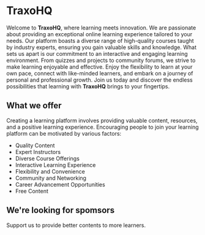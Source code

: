 # TraxoHQ

Welcome to **TraxoHQ**, where learning meets
innovation. We are passionate about providing an exceptional online
learning experience tailored to your needs. Our platform boasts a diverse
range of high-quality courses taught by industry experts, ensuring you
gain valuable skills and knowledge. What sets us apart is our commitment
to an interactive and engaging learning environment. From quizzes and
projects to community forums, we strive to make learning enjoyable and
effective. Enjoy the flexibility to learn at your own pace, connect with
like-minded learners, and embark on a journey of personal and professional
growth. Join us today and discover the endless possibilities that learning
with **TraxoHQ** brings to your fingertips.

## What we offer

Creating a learning platform involves providing valuable content, resources, and a positive learning experience. Encouraging people to join your learning platform can be motivated by various factors:

- Quality Content
- Expert Instructors
- Diverse Course Offerings
- Interactive Learning Experience
- Flexibility and Convenience
- Community and Networking
- Career Advancement Opportunities
- Free Content

## We're looking for spomsors

Support us to provide better contents to more learners.
